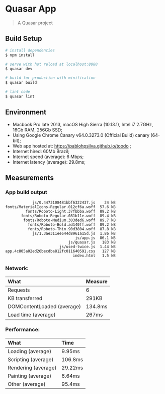 # Quasar App

> A Quasar project

## Build Setup

``` bash
# install dependencies
$ npm install

# serve with hot reload at localhost:8080
$ quasar dev

# build for production with minification
$ quasar build

# lint code
$ quasar lint
```


## Environment
* Macbook Pro late 2013, macOS High Sierra (10.13.1), Intel i7 2.7GHz, 16Gb RAM, 256Gb SSD;
* Using Google Chrome Canary v64.0.3273.0 (Official Build) canary (64-bit);
* Web app hosted at: https://pablohpsilva.github.io/toodo ;
* Internet hired: 60Mb Brazil;
* Internet speed (average): 6 Mbps;
* Internet latency (average): 29.8ms;

## Measurements

### App build output
```
            js/0.4473108481bbf6322437.js    24 kB
fonts/MaterialIcons-Regular.012cf6a.woff  57.6 kB
         fonts/Roboto-Light.37fbbba.woff  89.2 kB
       fonts/Roboto-Regular.081b11e.woff  89.4 kB
        fonts/Roboto-Medium.303ded6.woff  89.7 kB
          fonts/Roboto-Bold.ad140ff.woff  89.2 kB
          fonts/Roboto-Thin.90d3804.woff  87.8 kB
            js/1.3ae311ee644d8961a15d.js  1.86 kB
                               js/app.js  86.1 kB
                            js/quasar.js   183 kB
                        js/used-twice.js  1.44 kB
app.4c805a02ed26becdba812fc011640591.css   127 kB
                              index.html   1.5 kB
```

### Network:

|    What                     |   Measure   |
|:----------------------------|:------------|
|    Requests                 |      6      |
| KB transferred              |    291KB    |
| DOMContentLoaded (average)  |   134.8ms   |
| Load time (average)         |   267ms     |


### Performance:

|      What             |   Time    |
|:----------------------|:----------|
| Loading (average)     | 9.95ms    |
| Scripting (average)   | 106.8ms   |
| Rendering (average)   | 29.22ms   |
| Painting (average)    | 6.64ms    |
| Other (average)       | 95.4ms    |

<!--
var sum = (arr) => arr.reduce((acc, curr) => curr + acc, 0)

// Measures:
var measuresDOMContentLoadedMilliseconds = [340, 61, 88, 84, 101]
var measuresLoadTimeMilliseconds         = [769, 108, 151, 142, 165]
var measuresLoadingMilliseconds          = [8.6, 9.2, 10.5, 10.2, 11.3]
var measuresScriptingMilliseconds        = [102, 90.4, 114.8, 111.3, 115.5]
var measuresRenderingMilliseconds        = [36.1, 23.2, 28.4, 27.5, 30.9]
var measuresPaintingMilliseconds         = [10.4, 5.8, 5.4, 6, 5.6]
var measuresOtherMilliseconds            = [124.9, 79.2, 85.8, 90.2, 96.9]


var measures = [
  measuresDOMContentLoadedMilliseconds,
  measuresLoadTimeMilliseconds,
  measuresLoadingMilliseconds,
  measuresScriptingMilliseconds,
  measuresRenderingMilliseconds,
  measuresPaintingMilliseconds,
  measuresOtherMilliseconds
]

console.log(measures.map(el => sum(el) / el.length))

// console:
[
  134.8,
  267,
  9.959999999999999,
  106.8,
  29.22,
  6.640000000000001,
  95.4
]

-->
